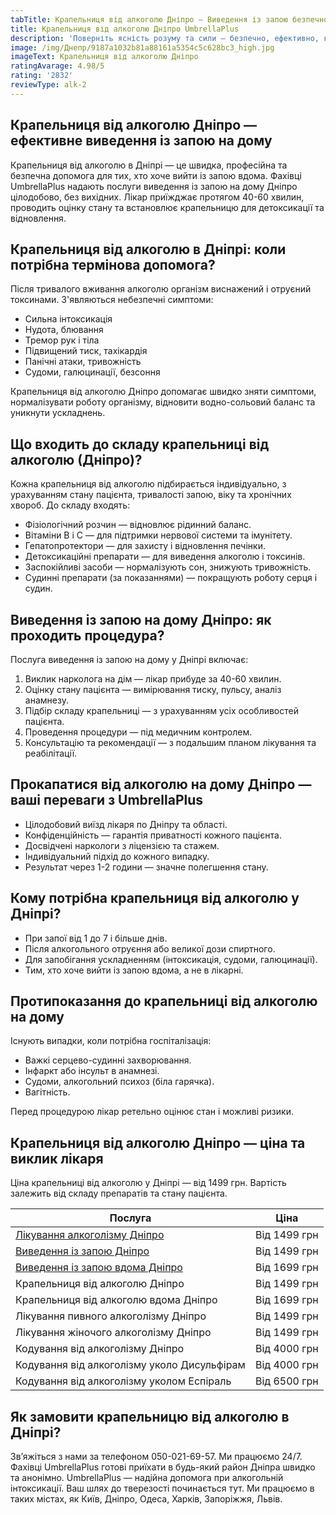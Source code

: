 ```yaml
---
tabTitle: Крапельниця від алкоголю Дніпро — Виведення із запою безпечно та комфортно
title: Крапельниця від алкоголю Дніпро UmbrellaPlus
description: 'Поверніть ясність розуму та сили – безпечно, ефективно, конфіденційно!'
image: /img/Днепр/9187a1032b81a88161a5354c5c628bc3_high.jpg
imageText: Крапельниця від алкоголю Дніпро
ratingAvarage: 4.98/5
rating: '2832'
reviewType: alk-2
---
```


## Крапельниця від алкоголю Дніпро — ефективне виведення із запою на дому

Крапельниця від алкоголю в Дніпрі — це швидка, професійна та безпечна допомога для тих, хто хоче вийти із запою вдома. Фахівці UmbrellaPlus надають послуги виведення із запою на дому Дніпро цілодобово, без вихідних. Лікар приїжджає протягом 40-60 хвилин, проводить оцінку стану та встановлює крапельницю для детоксикації та відновлення.

## Крапельниця від алкоголю в Дніпрі: коли потрібна термінова допомога?

Після тривалого вживання алкоголю організм виснажений і отруєний токсинами. З'являються небезпечні симптоми:

* Сильна інтоксикація
* Нудота, блювання
* Тремор рук і тіла
* Підвищений тиск, тахікардія
* Панічні атаки, тривожність
* Судоми, галюцинації, безсоння

Крапельниця від алкоголю Дніпро допомагає швидко зняти симптоми, нормалізувати роботу організму, відновити водно-сольовий баланс та уникнути ускладнень.

## Що входить до складу крапельниці від алкоголю (Дніпро)?

Кожна крапельниця від алкоголю підбирається індивідуально, з урахуванням стану пацієнта, тривалості запою, віку та хронічних хвороб. До складу входять:

* Фізіологічний розчин — відновлює рідинний баланс.
* Вітаміни B і C — для підтримки нервової системи та імунітету.
* Гепатопротектори — для захисту і відновлення печінки.
* Детоксикаційні препарати — для виведення алкоголю і токсинів.
* Заспокійливі засоби — нормалізують сон, знижують тривожність.
* Судинні препарати (за показаннями) — покращують роботу серця і судин.

## Виведення із запою на дому Дніпро: як проходить процедура?

Послуга виведення із запою на дому у Дніпрі включає:

1. Виклик нарколога на дім — лікар прибуде за 40-60 хвилин.
2. Оцінку стану пацієнта — вимірювання тиску, пульсу, аналіз анамнезу.
3. Підбір складу крапельниці — з урахуванням усіх особливостей пацієнта.
4. Проведення процедури — під медичним контролем.
5. Консультацію та рекомендації — з подальшим планом лікування та реабілітації.

## Прокапатися від алкоголю на дому Дніпро — ваші переваги з UmbrellaPlus

* Цілодобовий виїзд лікаря по Дніпру та області.
* Конфіденційність — гарантія приватності кожного пацієнта.
* Досвідчені наркологи з ліцензією та стажем.
* Індивідуальний підхід до кожного випадку.
* Результат через 1-2 години — значне полегшення стану.

## Кому потрібна крапельниця від алкоголю у Дніпрі?

* При запої від 1 до 7 і більше днів.
* Після алкогольного отруєння або великої дози спиртного.
* Для запобігання ускладненням (інтоксикація, судоми, галюцинації).
* Тим, хто хоче вийти із запою вдома, а не в лікарні.

## Протипоказання до крапельниці від алкоголю на дому

Існують випадки, коли потрібна госпіталізація:

* Важкі серцево-судинні захворювання.
* Інфаркт або інсульт в анамнезі.
* Судоми, алкогольний психоз (біла гарячка).
* Вагітність.

Перед процедурою лікар ретельно оцінює стан і можливі ризики.

## Крапельниця від алкоголю Дніпро — ціна та виклик лікаря

Ціна крапельниці від алкоголю у Дніпрі — від 1499 грн.
 Вартість залежить від складу препаратів та стану пацієнта.

| Послуга                                                                                                    | Ціна         |
| ---------------------------------------------------------------------------------------------------------- | ------------ |
| [Лікування алкоголізму Дніпро](https://umbrella-plus.com.ua/uk/dnepr/lechenie-alkogolizma-dnepr-ua/)       | Від 1499 грн |
| [Виведення із запою Дніпро](https://umbrella-plus.com.ua/uk/dnepr/vivod-iz-zapoia-dnepr-ua/)               | Від 1499 грн |
| [Виведення із запою вдома Дніпро](https://umbrella-plus.com.ua/uk/dnepr/vivod-iz-zapoia-na-domy-dnepr-ua/) | Від 1699 грн |
| Крапельниця від алкоголю Дніпро                                                                            | Від 1499 грн |
| Крапельниця від алкоголю вдома Дніпро                                                                      | Від 1699 грн |
| Лікування пивного алкоголізму Дніпро                                                                       | Від 1499 грн |
| Лікування жіночого алкоголізму Дніпро                                                                      | Від 1499 грн |
| Кодування від алкоголізму Дніпро                                                                           | Від 4000 грн |
| Кодування від алкоголізму уколо Дисульфірам                                                                | Від 4000 грн |
| Кодування від алкоголізму уколом Еспіраль                                                                  | Від 6500 грн |

## Як замовити крапельницю від алкоголю в Дніпрі?

Зв’яжіться з нами за телефоном 050-021-69-57. Ми працюємо 24/7.
 Фахівці UmbrellaPlus готові приїхати в будь-який район Дніпра швидко та анонімно.
 UmbrellaPlus — надійна допомога при алкогольній інтоксикації. Ваш шлях до тверезості починається тут.
 Ми працюємо в таких містах, як Київ, Дніпро, Одеса, Харків, Запоріжжя, Львів.
